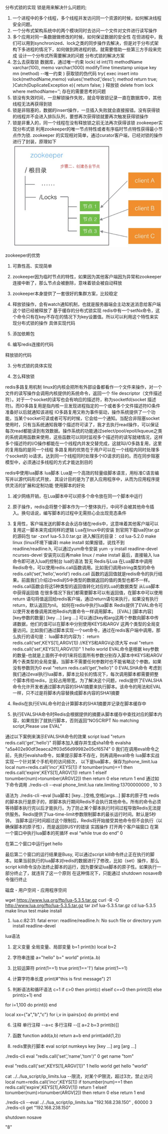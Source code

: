 分布式锁的实现
锁是用来解决什么问题的;
1.	一个进程中的多个线程，多个线程并发访问同一个资源的时候，如何解决线程安全问题。
2.	一个分布式架构系统中的两个模块同时去访问一个文件对文件进行读写操作
3.	多个应用对同一条数据做修改的时候，如何保证数据的安全性
在但进程中，我们可以用到synchronized、lock之类的同步操作去解决，但是对于分布式架构下多进程的情况下，如何做到跨进程的锁。就需要借助一些第三方手段来完成
设计一个分布式所需要解决的问题
分布式锁的解决方案
1.	怎么去获取锁
数据库，通过唯一约束
lock(
  id  int(11)
  methodName  varchar(100),
  memo varchar(1000) 
  modifyTime timestamp
 unique key mn (method)  --唯一约束
)
获取锁的伪代码
try{
exec  insert into lock(methodName,memo) values(‘method’,’desc’);    method
return true;
}Catch(DuplicateException e){
return false;
}
释放锁
delete from lock where methodName=’’;
存在的需要思考的问题
1.	锁没有失效时间，一旦解锁操作失败，就会导致锁记录一直在数据库中，其他线程无法再获得到锁
2.	锁是非阻塞的，数据的insert操作，一旦插入失败就会直接报错。没有获得锁的线程并不会进入排队队列，要想再次获得锁就要再次触发获得锁操作
3.	锁是非重入的，同一个线程在没有释放锁之前无法再次获得该锁
zookeeper实现分布式锁
利用zookeeper的唯一节点特性或者有序临时节点特性获得最小节点作为锁. zookeeper 的实现相对简单，通过curator客户端，已经对锁的操作进行了封装，原理如下
![zookeeper](zookeeper.png)
 
zookeeper的优势
1.	可靠性高、实现简单
2.	zookeeper因为临时节点的特性，如果因为其他客户端因为异常和zookeeper连接中断了，那么节点会被删除，意味着锁会被自动释放
3.	zookeeper本身提供了一套很好的集群方案，比较稳定
4.	释放锁操作，会有watch通知机制，也就是服务器端会主动发送消息给客户端这个锁已经被释放了
基于缓存的分布式锁实现
redis中有一个setNx命令，这个命令只有在key不存在的情况下为key设置值。所以可以利用这个特性来实现分布式锁的操作
具体实现代码
1.	添加依赖包
 
2.	编写redis连接的代码
  
释放锁的代码

3.	分布式锁的具体实现
 
4.	怎么释放锁
 
redis多路复用机制
linux的内核会把所有外部设备都看作一个文件来操作，对一个文件的读写操作会调用内核提供的系统命令，返回一个 file descriptor（文件描述符）。对于一个socket的读写也会有响应的描述符，称为socketfd(socket 描述符)。而IO多路复用是指内核一旦发现进程指定的一个或者多个文件描述符IO条件准备好以后就通知该进程
IO多路复用又称为事件驱动，操作系统提供了一个功能，当某个socket可读或者可写的时候，它会给一个通知。当配合非阻塞socket使用时，只有当系统通知我哪个描述符可读了，我才去执行read操作，可以保证每次read都能读到有效数据。操作系统的功能通过select/pool/epoll/kqueue之类的系统调用函数来使用，这些函数可以同时监视多个描述符的读写就绪情况，这样多个描述符的I/O操作都能在一个线程内并发交替完成，这就叫I/O多路复用，这里的复用指的是同一个线程
多路复用的优势在于用户可以在一个线程内同时处理多个socket的 io请求。达到同一个线程同时处理多个IO请求的目的。而在同步阻塞模型中，必须通过多线程的方式才能达到目的

redis中使用lua脚本
lua脚本
Lua是一个高效的轻量级脚本语言，用标准C语言编写并以源代码形式开放， 其设计目的是为了嵌入应用程序中，从而为应用程序提供灵活的扩展和定制功能
使用脚本的好处
1.	减少网络开销，在Lua脚本中可以把多个命令放在同一个脚本中运行
2.	原子操作，redis会将整个脚本作为一个整体执行，中间不会被其他命令插入。换句话说，编写脚本的过程中无需担心会出现竞态条件
3.	复用性，客户端发送的脚本会永远存储在redis中，这意味着其他客户端可以复用这一脚本来完成同样的逻辑 
Lua在linux中的安装
到官网下载lua的tar.gz的源码包
tar -zxvf lua-5.3.0.tar.gz
进入解压的目录：
cd lua-5.2.0
make linux  (linux环境下编译)
make install
如果报错，说找不到readline/readline.h, 可以通过yum命令安装
yum -y install readline-devel ncurses-devel
安装完以后再make linux  / make install
最后，直接输入 lua命令即可进入lua的控制台
lua的语法
暂无
Redis与Lua
在Lua脚本中调用Redis命令，可以使用redis.call函数调用。比如我们调用string类型的命令
redis.call(‘set’,’hello’,’world’)
redis.call 函数的返回值就是redis命令的执行结果。前面我们介绍过redis的5中类型的数据返回的值的类型也都不一样。redis.call函数会将这5种类型的返回值转化对应的Lua的数据类型
从Lua脚本中获得返回值
在很多情况下我们都需要脚本可以有返回值，在脚本中可以使用return 语句将值返回给redis客户端，通过return语句来执行，如果没有执行return，默认返回为nil。
如何在redis中执行lua脚本
Redis提供了EVAL命令可以使开发者像调用其他Redis内置命令一样调用脚本。
[EVAL]  [脚本内容] [key参数的数量]  [key …] [arg …]
可以通过key和arg这两个参数向脚本中传递数据，他们的值可以在脚本中分别使用KEYS和ARGV 这两个类型的全局变量访问。比如我们通过脚本实现一个set命令，通过在redis客户端中调用，那么执行的语句是：
lua脚本的内容为： return redis.call(‘set’,KEYS[1],ARGV[1])         //KEYS和ARGV必须大写
eval "return redis.call('set',KEYS[1],ARGV[1])" 1 hello world
EVAL命令是根据 key参数的数量-也就是上面例子中的1来将后面所有参数分别存入脚本中KEYS和ARGV两个表类型的全局变量。当脚本不需要任何参数时也不能省略这个参数。如果没有参数则为0
eval "return redis.call(‘get’,’hello’)" 0
EVALSHA命令
考虑到我们通过eval执行lua脚本，脚本比较长的情况下，每次调用脚本都需要把整个脚本传给redis，比较占用带宽。为了解决这个问题，redis提供了EVALSHA命令允许开发者通过脚本内容的SHA1摘要来执行脚本。该命令的用法和EVAL一样，只不过是将脚本内容替换成脚本内容的SHA1摘要

1.	Redis在执行EVAL命令时会计算脚本的SHA1摘要并记录在脚本缓存中
2.	执行EVALSHA命令时Redis会根据提供的摘要从脚本缓存中查找对应的脚本内容，如果找到了就执行脚本，否则返回“NOSCRIPT No matching script,Please use EVAL”

通过以下案例来演示EVALSHA命令的效果
script load "return redis.call('get','hello')"          将脚本加入缓存并生成sha1命令
evalsha "a5a402e90df3eaeca2ff03d56d99982e05cf6574" 0
我们在调用eval命令之前，先执行evalsha命令，如果提示脚本不存在，则再调用eval命令
lua脚本实战
实现一个针对某个手机号的访问频次， 以下是lua脚本，保存为phone_limit.lua
local num=redis.call('incr',KEYS[1])
if tonumber(num)==1 then
   redis.call('expire',KEYS[1],ARGV[1])
   return 1
elseif tonumber(num)>tonumber(ARGV[2]) then
   return 0
else
   return 1
end
通过如下命令调用
./redis-cli --eval phone_limit.lua rate.limiting:13700000000 , 10 3

语法为 ./redis-cli –eval [lua脚本] [key…]空格,空格[args…]
脚本的原子性
redis的脚本执行是原子的，即脚本执行期间Redis不会执行其他命令。所有的命令必须等待脚本执行完以后才能执行。为了防止某个脚本执行时间过程导致Redis无法提供服务。Redis提供了lua-time-limit参数限制脚本的最长运行时间。默认是5秒钟。
当脚本运行时间超过这个限制后，Redis将开始接受其他命令但不会执行（以确保脚本的原子性），而是返回BUSY的错误
实践操作
打开两个客户端窗口
在第一个窗口中执行lua脚本的死循环
eval “while true do end” 0

在第二个窗口中运行get hello

最后第二个窗口的运行结果是Busy, 可以通过script kill命令终止正在执行的脚本。如果当前执行的lua脚本对redis的数据进行了修改，比如（set）操作，那么script kill命令没办法终止脚本的运行，因为要保证lua脚本的原子性。如果执行一部分终止了，就违背了这一个原则
在这种情况下，只能通过 shutdown nosave命令强行终止



























磁盘 - 用户空间 - 应用程序空间


wget https://www.lua.org/ftp/lua-5.3.5.tar.gz
curl -R -O http://www.lua.org/ftp/lua-5.3.5.tar.gz
tar zxf lua-5.3.5.tar.gz
cd lua-5.3.5
make linux test
make install

1. lua.c:82:31: fatal error: readline/readline.h: No such file or directory
yum install readline-devel

lua语法

1. 定义变量
全局变量、局部变量
b=1
print(b)
local b=2

2. 字符串连接
a="hello"
b=" world"
print(a..b)
3. 比较运算符
print(1==1)
true
print(1=='1')
false
print(1~=1)
4. 计算字符串长度
print(#"this is first message")
21

5. 判断语法和循环语法
c=1
if c>0 then 
print(c) 
elseif c==0 then
print(0) 
else 
print(c+1) 
end 
 
for i=1,100 do 
	print(i) 
end

local xx={"a","b","c"}
for i,v in ipairs(xx) do print(v) end

6. 注释
单行注释
--a=c
多行注释
--[[
a=2
b=3
print(b)]]

7. 函数
function add(a,b)
 return a+b
 end
print(add(1,2))

8. redis里执行脚本
eval script numkeys key [key ...] arg [arg ...]

./redis-cli 
eval "redis.call('set','name','tom')" 0
get name
"tom"

eval "redis.call('set',KEYS[1],ARGV[1])" 1 hello world
get hello
"world"

cat ../../lua_script/ip_limits.lua
--限流，对某个IP限流，超过3次，禁止访问
local num=redis.call('incr',KEYS[1])
if tonumber(num)==1 then
        redis.call('expire',KEYS[1],ARGV[1])
        return 1
elseif  tonumber(num)>tonumber(ARGV[2]) then
        return 0
else 
        return 1
end

./redis-cli --eval ../../lua_script/ip_limits.lua "192.168.238.150" , 60000 3  
./redis-cli get "192.168.238.150"

shutdown nosave

"8"





